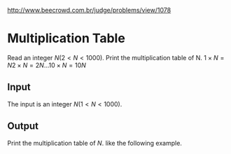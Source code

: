 http://www.beecrowd.com.br/judge/problems/view/1078

# Multiplication Table

Read an integer $N (2 \lt N \lt 1000)$. Print the multiplication table of N.
$1 \times N = N      2 \times N = 2N        ...       10 \times N = 10N$

## Input

The input is an integer $N (1 \lt N \lt 1000)$.

## Output

Print the multiplication table of $N$. like the following example.
